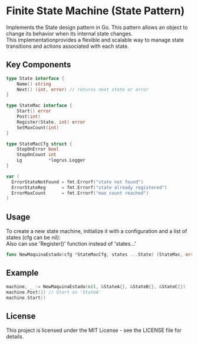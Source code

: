 # Finite State Machine (State Pattern)

Implements the State design pattern in Go. This pattern allows an object to change its behavior when its internal state changes.  
This implementationprovides a flexible and scalable way to manage state transitions and actions associated with each state.

## Key Components
  ```go
  type State interface {
      Name() string
      Next() (int, error) // returns next state or error
  }

  type StateMac interface {
      Start() error
      Post(int)
      Register(State, int) error
      SetMaxCount(int)
  }

  type StateMacCfg struct {
      StopOnError bool
      StopOnCount int
      Lg          *logrus.Logger
  }

  var (
    ErrorStateNotFound = fmt.Errorf("state not found")
    ErrorStateReg      = fmt.Errorf("state already registered")
    ErrorMaxCount      = fmt.Errorf("max count reached")
  )
  ```
## Usage

To create a new state machine, initialize it with a configuration and a list of states (cfg can be nil):  
Also can use 'Register()' function instead of 'states...'
```go
func NewMaquinaEstado(cfg *StateMacCfg, states ...State) (StateMac, error)
```
## Example
```go
machine, _ := NewMaquinaEstado(nil, &StateA{}, &StateB{}, &StateC{})
machine.Post(1) // Start on 'StateA'
machine.Start()
```
## License

This project is licensed under the MIT License - see the LICENSE file for details.
